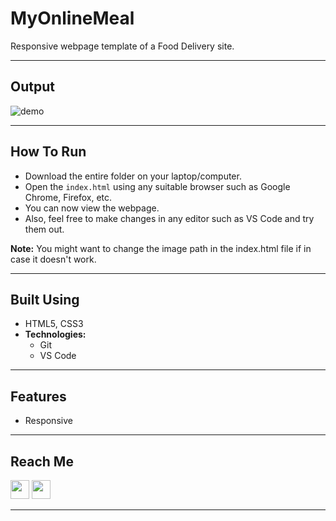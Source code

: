 # **MyOnlineMeal**
Responsive webpage template of a Food Delivery site.

***

## **Output**
![demo](./img/Demo.gif)

***

## **How To Run**
- Download the entire folder on your laptop/computer.
- Open the `index.html` using any suitable browser such as Google Chrome, Firefox, etc.
- You can now view the webpage.
- Also, feel free to make changes in any editor such as VS Code and try them out.

**Note:** You might want to change the image path in the index.html file if in case it doesn't work.

***

## **Built Using**
- HTML5, CSS3
- **Technologies:** 
  * Git
  * VS Code

***

## **Features**
- Responsive

***

## **Reach Me**
<a href="https://twitter.com/tushar_kandpal" target="_blank"><img src="https://help.twitter.com/content/dam/help-twitter/twitter-logo.png" width="30px"></a>
<a href="https://www.linkedin.com/in/tushar-kandpal/" target="_blank"><img src="https://mavitecgreenenergy.com/wp-content/uploads/2016/04/Linkedin-Icon.png" width="30px"></a>

***
